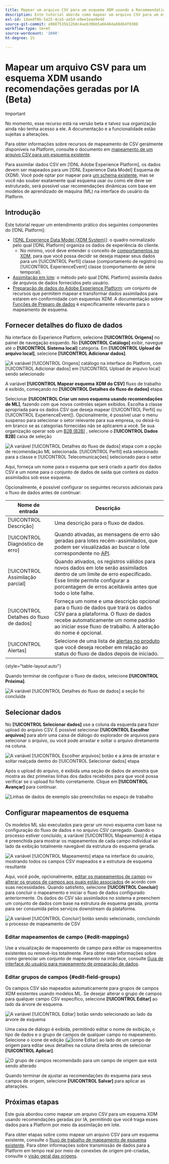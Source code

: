 ```yaml
---
title: Mapear um arquivo CSV para um esquema XDM usando a Recommendations gerada por IA (Beta)
description: Este tutorial aborda como mapear um arquivo CSV para um esquema XDM usando recomendações geradas por IA.
exl-id: 1daedf0b-5a25-4ca5-ae5d-e9ee1eae9e4d
source-git-commit: a9887535b12b8c4aeb39bb5a6646da88db4f0308
workflow-type: tm+mt
source-wordcount: '1040'
ht-degree: 1%

---
```


# Mapear um arquivo CSV para um esquema XDM usando recomendações geradas por IA (Beta)

>[!IMPORTANT]
>
>No momento, esse recurso está na versão beta e talvez sua organização ainda não tenha acesso a ele. A documentação e a funcionalidade estão sujeitas a alterações.
>
>Para obter informações sobre recursos de mapeamento de CSV geralmente disponíveis na Platform, consulte o documento em [mapeamento de um arquivo CSV para um esquema existente](./existing-schema.md).

Para assimilar dados CSV em [!DNL Adobe Experience Platform], os dados devem ser mapeados para um [!DNL Experience Data Model] Esquema de (XDM). Você pode optar por mapear para [um schema existente](./existing-schema.md), mas se você não souber exatamente qual esquema usar ou como ele deve ser estruturado, será possível usar recomendações dinâmicas com base em modelos de aprendizado de máquina (ML) na interface do usuário da Platform.

## Introdução

Este tutorial requer um entendimento prático dos seguintes componentes do [!DNL Platform]:

* [[!DNL Experience Data Model (XDM System)]](../../../xdm/home.md): o quadro normalizado pelo qual [!DNL Platform] organiza os dados de experiência do cliente.
   * No mínimo, você deve entender o conceito de [comportamentos no XDM](../../../xdm/home.md#data-behaviors), para que você possa decidir se deseja mapear seus dados para um [!UICONTROL Perfil] classe (comportamento de registro) ou [!UICONTROL ExperienceEvent] classe (comportamento de série temporal).
* [Assimilação em lote](../../batch-ingestion/overview.md): o método pelo qual [!DNL Platform] assimila dados de arquivos de dados fornecidos pelo usuário.
* [Preparação de dados do Adobe Experience Platform](../../batch-ingestion/overview.md): um conjunto de recursos que permitem mapear e transformar dados assimilados para estarem em conformidade com esquemas XDM. A documentação sobre [Funções de Preparo de dados](../../../data-prep/functions.md) é especificamente relevante para o mapeamento de esquema.

## Fornecer detalhes do fluxo de dados

Na interface do Experience Platform, selecione **[!UICONTROL Origens]** no painel de navegação esquerdo. No **[!UICONTROL Catálogo]** exibir, navegue até o **[!UICONTROL Sistema local]** categoria. Em **[!UICONTROL Upload de arquivo local]**, selecione **[!UICONTROL Adicionar dados]**.

![A variável [!UICONTROL Origens] catálogo na interface do Platform, com [!UICONTROL Adicionar dados] em [!UICONTROL Upload de arquivo local] sendo selecionado](../../images/tutorials/map-csv-recommendations/local-file-upload.png)

A variável **[!UICONTROL Mapear esquema XDM do CSV]** fluxo de trabalho é exibido, começando no **[!UICONTROL Detalhes do fluxo de dados]** etapa.

Selecionar **[!UICONTROL Criar um novo esquema usando recomendações de ML]**, fazendo com que novos controles sejam exibidos. Escolha a classe apropriada para os dados CSV que deseja mapear ([!UICONTROL Perfil] ou [!UICONTROL ExperienceEvent]). Opcionalmente, é possível usar o menu suspenso para selecionar o setor relevante para sua empresa, ou deixá-lo em branco se as categorias fornecidas não se aplicarem a você. Se sua organização operar sob um [B2B (B2B)](../../../xdm/tutorials/relationship-b2b.md) , selecione o **[!UICONTROL Dados B2B]** caixa de seleção

![A variável [!UICONTROL Detalhes do fluxo de dados] etapa com a opção de recomendação ML selecionada. [!UICONTROL Perfil] está selecionado para a classe e [!UICONTROL Telecomunicações] selecionado para o setor](../../images/tutorials/map-csv-recommendations/select-class-and-industry.png)

Aqui, forneça um nome para o esquema que será criado a partir dos dados CSV e um nome para o conjunto de dados de saída que conterá os dados assimilados sob esse esquema.

Opcionalmente, é possível configurar os seguintes recursos adicionais para o fluxo de dados antes de continuar:

| Nome de entrada | Descrição |
| --- | --- |
| [!UICONTROL Descrição] | Uma descrição para o fluxo de dados. |
| [!UICONTROL Diagnóstico de erro] | Quando ativadas, as mensagens de erro são geradas para lotes recém-assimilados, que podem ser visualizadas ao buscar o lote correspondente no [API](../../batch-ingestion/api-overview.md). |
| [!UICONTROL Assimilação parcial] | Quando ativados, os registros válidos para novos dados em lote serão assimilados dentro de um limite de erro especificado. Esse limite permite configurar a porcentagem de erros aceitáveis antes que todo o lote falhe. |
| [!UICONTROL Detalhes do fluxo de dados] | Forneça um nome e uma descrição opcional para o fluxo de dados que trará os dados CSV para a plataforma. O fluxo de dados recebe automaticamente um nome padrão ao iniciar esse fluxo de trabalho. A alteração do nome é opcional. |
| [!UICONTROL Alertas] | Selecione de uma lista de [alertas no produto](../../../observability/alerts/overview.md) que você deseja receber em relação ao status do fluxo de dados depois de iniciado. |

{style="table-layout:auto"}

Quando terminar de configurar o fluxo de dados, selecione **[!UICONTROL Próxima]**.

![A variável [!UICONTROL Detalhes do fluxo de dados] a seção foi concluída](../../images/tutorials/map-csv-recommendations/dataflow-detail-complete.png)

## Selecionar dados

No **[!UICONTROL Selecionar dados]** use a coluna da esquerda para fazer upload do arquivo CSV. É possível selecionar **[!UICONTROL Escolher arquivos]** para abrir uma caixa de diálogo do explorador de arquivos para selecionar o arquivo, ou você pode arrastar e soltar o arquivo diretamente na coluna.

![A variável [!UICONTROL Escolher arquivos] botão e a área de arrastar e soltar realçada dentro do [!UICONTROL Selecionar dados] etapa](../../images/tutorials/map-csv-recommendations/upload-files.png)

Após o upload do arquivo, é exibida uma seção de dados de amostra que mostra as dez primeiras linhas dos dados recebidos para que você possa verificar se o upload foi feito corretamente. Clique em **[!UICONTROL Avançar]** para continuar.

![Linhas de dados de exemplo são preenchidas no espaço de trabalho](../../images/tutorials/map-csv-recommendations/data-uploaded.png)

## Configurar mapeamentos de esquema

Os modelos ML são executados para gerar um novo esquema com base na configuração do fluxo de dados e no arquivo CSV carregado. Quando o processo estiver concluído, a variável [!UICONTROL Mapeamento] A etapa é preenchida para mostrar os mapeamentos de cada campo individual ao lado da exibição totalmente navegável da estrutura do esquema gerada.

![A variável [!UICONTROL Mapeamento] etapa na interface do usuário, mostrando todos os campos CSV mapeados e a estrutura de esquema resultante](../../images/tutorials/map-csv-recommendations/schema-generated.png)

Aqui, você pode, opcionalmente, [editar os mapeamentos de campo](#edit-mappings) ou [alterar os grupos de campos aos quais estão associados](#edit-schema) de acordo com suas necessidades. Quando satisfeito, selecione **[!UICONTROL Concluir]** para concluir o mapeamento e iniciar o fluxo de dados configurado anteriormente. Os dados do CSV são assimilados no sistema e preenchem um conjunto de dados com base na estrutura de esquema gerada, pronta para ser consumida pelos serviços downstream da plataforma.

![A variável [!UICONTROL Concluir] botão sendo selecionado, concluindo o processo de mapeamento de CSV](../../images/tutorials/map-csv-recommendations/finish-mapping.png)

### Editar mapeamentos de campo {#edit-mappings}

Use a visualização de mapeamento de campo para editar os mapeamentos existentes ou removê-los totalmente. Para obter mais informações sobre como gerenciar um conjunto de mapeamento na interface, consulte [Guia de interface do usuário para mapeamento de preparação de dados](../../../data-prep/ui/mapping.md#mapping-interface).

### Editar grupos de campos {#edit-field-groups}

Os campos CSV são mapeados automaticamente para grupos de campos XDM existentes usando modelos ML. Se desejar alterar o grupo de campos para qualquer campo CSV específico, selecione **[!UICONTROL Editar]** ao lado da árvore de esquema.

![A variável [!UICONTROL Editar] botão sendo selecionado ao lado da árvore de esquema](../../images/tutorials/map-csv-recommendations/edit-schema-structure.png)

Uma caixa de diálogo é exibida, permitindo editar o nome de exibição, o tipo de dados e o grupo de campos de qualquer campo no mapeamento. Selecione o ícone de edição (![Ícone Editar](../../images/tutorials/map-csv-recommendations/edit-icon.png)) ao lado de um campo de origem para editar seus detalhes na coluna direita antes de selecionar **[!UICONTROL Aplicar]**.

![O grupo de campos recomendado para um campo de origem que está sendo alterado](../../images/tutorials/map-csv-recommendations/select-schema-field.png)

Quando terminar de ajustar as recomendações do esquema para seus campos de origem, selecione **[!UICONTROL Salvar]** para aplicar as alterações.

## Próximas etapas

Este guia abordou como mapear um arquivo CSV para um esquema XDM usando recomendações geradas por IA, permitindo que você traga esses dados para a Platform por meio da assimilação em lote.

Para obter etapas sobre como mapear um arquivo CSV para um esquema existente, consulte o [fluxo de trabalho de mapeamento de esquema existente](./existing-schema.md). Para obter informações sobre transmissão de dados para a Platform em tempo real por meio de conexões de origem pré-criadas, consulte o [visão geral das origens](../../../sources/home.md).
